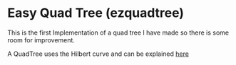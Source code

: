 # Easy Quad Tree (ezquadtree)

This is the first Implementation of a quad tree I have made so there is some room for
improvement.

A QuadTree uses the Hilbert curve and can be explained [here](http://blog.notdot.net/2009/11/Damn-Cool-Algorithms-Spatial-indexing-with-Quadtrees-and-Hilbert-Curves)


